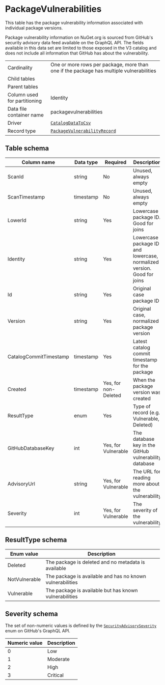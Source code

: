 # PackageVulnerabilities

This table has the package vulnerability information associated with individual package versions.

Package vulnerability information on NuGet.org is sourced from GitHub's security advisory data feed available on the GraphQL API. The fields available in this data set are limited to those exposed in the V3 catalog and does not include all information that GitHub has about the vulnerability.

|                              |                                                                                                               |
| ---------------------------- | ------------------------------------------------------------------------------------------------------------- |
| Cardinality                  | One or more rows per package, more than one if the package has multiple vulnerabilities                       |
| Child tables                 |                                                                                                               |
| Parent tables                |                                                                                                               |
| Column used for partitioning | Identity                                                                                                      |
| Data file container name     | packagevulnerabilities                                                                                        |
| Driver                       | [`CatalogDataToCsv`](../drivers/CatalogDataToCsv.md)                                                          |
| Record type                  | [`PackageVulnerabilityRecord`](../../src/Worker.Logic/Drivers/CatalogDataToCsv/PackageVulnerabilityRecord.cs) |

## Table schema

| Column name            | Data type | Required             | Description                                                            |
| ---------------------- | --------- | -------------------- | ---------------------------------------------------------------------- |
| ScanId                 | string    | No                   | Unused, always empty                                                   |
| ScanTimestamp          | timestamp | No                   | Unused, always empty                                                   |
| LowerId                | string    | Yes                  | Lowercase package ID. Good for joins                                   |
| Identity               | string    | Yes                  | Lowercase package ID and lowercase, normalized version. Good for joins |
| Id                     | string    | Yes                  | Original case package ID                                               |
| Version                | string    | Yes                  | Original case, normalized package version                              |
| CatalogCommitTimestamp | timestamp | Yes                  | Latest catalog commit timestamp for the package                        |
| Created                | timestamp | Yes, for non-Deleted | When the package version was created                                   |
| ResultType             | enum      | Yes                  | Type of record (e.g. Vulnerable, Deleted)                              |
| GitHubDatabaseKey      | int       | Yes, for Vulnerable  | The database key in the GitHub vulnerability database                  |
| AdvisoryUrl            | string    | Yes, for Vulnerable  | The URL for reading more about the vulnerability                       |
| Severity               | int       | Yes, for Vulnerable  | The severity of the vulnerability                                      |

## ResultType schema

| Enum value    | Description                                               |
| ------------- | --------------------------------------------------------- |
| Deleted       | The package is deleted and no metadata is available       |
| NotVulnerable | The package is available and has no known vulnerabilities |
| Vulnerable    | The package is available but has known vulnerabilities    |

## Severity schema

The set of non-numeric values is defined by the [`SecurityAdvisorySeverity`](https://docs.github.com/en/graphql/reference/enums#securityadvisoryseverity) enum on GitHub's GraphQL API.

| Numeric value | Description |
| ------------- | ----------- |
| 0             | Low         |
| 1             | Moderate    |
| 2             | High        |
| 3             | Critical    |

